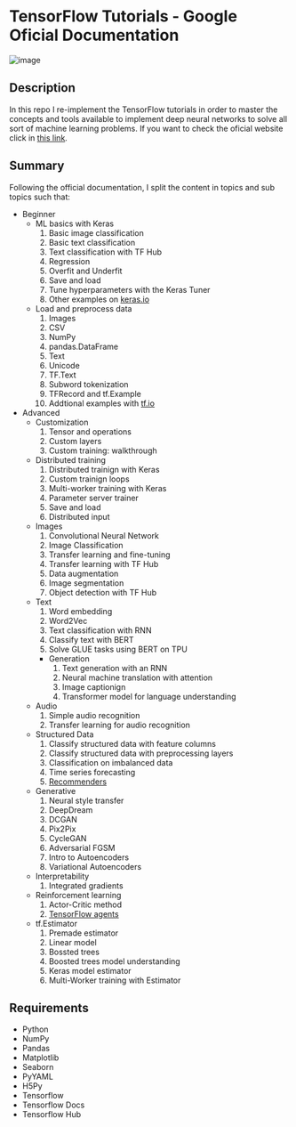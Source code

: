 # TensorFlow Tutorials - Google Oficial Documentation
![image](https://www.tensorflow.org/images/tf_logo_social.png)

## Description

In this repo I re-implement the TensorFlow tutorials in order to master the concepts and tools available to implement deep neural networks to solve all sort of machine learning problems.
If you want to check the oficial website click in [this link](https://www.tensorflow.org/learn).

## Summary

Following the official documentation, I split the content in topics and sub topics such that:
- Beginner
  * ML basics with Keras
    1. Basic image classification
    2. Basic text classification
    3. Text classification with TF Hub
    4. Regression
    5. Overfit and Underfit
    6. Save and load
    7. Tune hyperparameters with the Keras Tuner
    8. Other examples on [keras.io](https://keras.io/examples/)
  * Load and preprocess data
    1. Images
    2. CSV
    3. NumPy
    4. pandas.DataFrame
    5. Text
    6. Unicode
    7. TF.Text
    8. Subword tokenization
    9. TFRecord and tf.Example
    10. Addtional examples with [tf.io](https://github.com/tensorflow/io#tensorflow-io)
- Advanced
  * Customization
    1. Tensor and operations
    2. Custom layers
    3. Custom training: walkthrough
  * Distributed training
    1. Distributed trainign with Keras
    2. Custom trainign loops
    3. Multi-worker training with Keras
    4. Parameter server trainer
    5. Save and load
    6. Distributed input
  * Images
    1. Convolutional Neural Network
    2. Image Classification
    3. Transfer learning and fine-tuning
    4. Transfer learning with TF Hub
    5. Data augmentation
    6. Image segmentation
    7. Object detection with TF Hub
  * Text
    1. Word embedding
    2. Word2Vec
    3. Text classification with RNN
    4. Classify text with BERT
    5. Solve GLUE tasks using BERT on TPU
    - Generation
      1. Text generation with an RNN
      2. Neural machine translation with attention
      3. Image captionign
      4. Transformer model for language understanding
  * Audio
    1. Simple audio recognition
    2. Transfer learning for audio recognition
  * Structured Data
    1. Classify structured data with feature columns
    2. Classify structured data with preprocessing layers
    3. Classification on imbalanced data
    4. Time series forecasting
    5. [Recommenders](https://www.tensorflow.org/recommenders/examples/quickstart)
  * Generative
    1. Neural style transfer
    2. DeepDream
    3. DCGAN
    4. Pix2Pix
    5. CycleGAN
    6. Adversarial FGSM
    7. Intro to Autoencoders
    8. Variational Autoencoders
  * Interpretability
    1. Integrated gradients
  * Reinforcement learning
    1. Actor-Critic method
    2. [TensorFlow agents](https://www.tensorflow.org/agents)
  * tf.Estimator
    1. Premade estimator
    2. Linear model
    3. Bossted trees
    4. Boosted trees model understanding
    5. Keras model estimator
    6. Multi-Worker training with Estimator

## Requirements

* Python
* NumPy
* Pandas
* Matplotlib
* Seaborn
* PyYAML
* H5Py
* Tensorflow
* Tensorflow Docs
* Tensorflow Hub